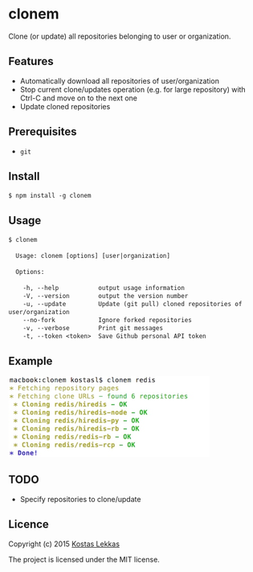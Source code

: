 # clonem


Clone (or update) all repositories belonging to user or organization.

## Features

* Automatically download all repositories of user/organization
* Stop current clone/updates operation (e.g. for large repository) with Ctrl-C and   move on to the next one
* Update cloned repositories

## Prerequisites

* ```git```

## Install

```
$ npm install -g clonem
```

## Usage

```
$ clonem

  Usage: clonem [options] [user|organization]

  Options:

    -h, --help           output usage information
    -V, --version        output the version number
    -u, --update         Update (git pull) cloned repositories of user/organization
    --no-fork            Ignore forked repositories
    -v, --verbose        Print git messages
    -t, --token <token>  Save Github personal API token
```

## Example

![](./media/example.jpg)

## TODO
* Specify repositories to clone/update

## Licence

Copyright (c) 2015 [Kostas Lekkas](https://lekkas.io)

The project is licensed under the MIT license.
